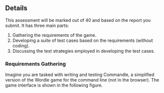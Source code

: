 ## Details
This assessment will be marked out of 40 and based on the report you submit. It has three main parts:
1. Gathering the requirements of the game.
2. Developing a suite of test cases based on the requirements (without coding).
3. Discussing the test strategies employed in developing the test cases.

### Requirements Gathering
Imagine you are tasked with writing and testing Commandle, a simplified version of the Wordle game for the command line (not in the browser). The game interface is shown in the following figure.

